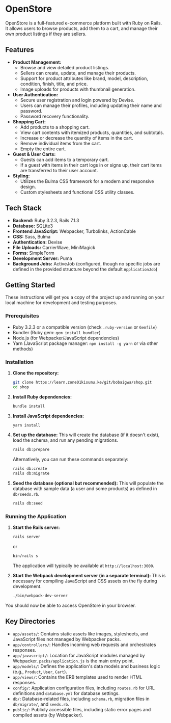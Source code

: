 # OpenStore

OpenStore is a full-featured e-commerce platform built with Ruby on Rails. It allows users to browse products, add them to a cart, and manage their own product listings if they are sellers.

## Features

*   **Product Management:**
    *   Browse and view detailed product listings.
    *   Sellers can create, update, and manage their products.
    *   Support for product attributes like brand, model, description, condition, finish, title, and price.
    *   Image uploads for products with thumbnail generation.
*   **User Authentication:**
    *   Secure user registration and login powered by Devise.
    *   Users can manage their profiles, including updating their name and password.
    *   Password recovery functionality.
*   **Shopping Cart:**
    *   Add products to a shopping cart.
    *   View cart contents with itemized products, quantities, and subtotals.
    *   Increase or decrease the quantity of items in the cart.
    *   Remove individual items from the cart.
    *   Empty the entire cart.
*   **Guest & User Carts:**
    *   Guests can add items to a temporary cart.
    *   If a guest with items in their cart logs in or signs up, their cart items are transferred to their user account.
*   **Styling:**
    *   Utilizes the Bulma CSS framework for a modern and responsive design.
    *   Custom stylesheets and functional CSS utility classes.

## Tech Stack

*   **Backend:** Ruby 3.2.3, Rails 7.1.3
*   **Database:** SQLite3
*   **Frontend JavaScript:** Webpacker, Turbolinks, ActionCable
*   **CSS:** Sass, Bulma
*   **Authentication:** Devise
*   **File Uploads:** CarrierWave, MiniMagick
*   **Forms:** SimpleForm
*   **Development Server:** Puma
*   **Background Jobs:** ActiveJob (configured, though no specific jobs are defined in the provided structure beyond the default `ApplicationJob`)

## Getting Started

These instructions will get you a copy of the project up and running on your local machine for development and testing purposes.

### Prerequisites

*   Ruby 3.2.3 or a compatible version (check `.ruby-version` or `Gemfile`)
*   Bundler (Ruby gem: `gem install bundler`)
*   Node.js (for Webpacker/JavaScript dependencies)
*   Yarn (JavaScript package manager: `npm install -g yarn` or via other methods)

### Installation

1.  **Clone the repository:**
    ```bash
    git clone https://learn.zone01kisumu.ke/git/bobaigwa/shop.git
    cd shop
    ```

2.  **Install Ruby dependencies:**
    ```bash
    bundle install
    ```

3.  **Install JavaScript dependencies:**
    ```bash
    yarn install
    ```

4.  **Set up the database:**
    This will create the database (if it doesn't exist), load the schema, and run any pending migrations.
    ```bash
    rails db:prepare
    ```
    Alternatively, you can run these commands separately:
    ```bash
    rails db:create
    rails db:migrate
    ```

5.  **Seed the database (optional but recommended):**
    This will populate the database with sample data (a user and some products) as defined in `db/seeds.rb`.
    ```bash
    rails db:seed
    ```

### Running the Application

1.  **Start the Rails server:**
    ```bash
    rails server
    ```
    or
    ```bash
    bin/rails s
    ```
    The application will typically be available at `http://localhost:3000`.

2.  **Start the Webpack development server (in a separate terminal):**
    This is necessary for compiling JavaScript and CSS assets on the fly during development.
    ```bash
    ./bin/webpack-dev-server
    ```

You should now be able to access OpenStore in your browser.

## Key Directories

*   `app/assets/`: Contains static assets like images, stylesheets, and JavaScript files not managed by Webpacker packs.
*   `app/controllers/`: Handles incoming web requests and orchestrates responses.
*   `app/javascript/`: Location for JavaScript modules managed by Webpacker. `packs/application.js` is the main entry point.
*   `app/models/`: Defines the application's data models and business logic (e.g., `Product`, `User`, `Cart`).
*   `app/views/`: Contains the ERB templates used to render HTML responses.
*   `config/`: Application configuration files, including `routes.rb` for URL definitions and `database.yml` for database settings.
*   `db/`: Database-related files, including `schema.rb`, migration files in `db/migrate/`, and `seeds.rb`.
*   `public/`: Publicly accessible files, including static error pages and compiled assets (by Webpacker).